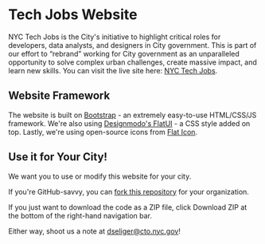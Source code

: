 # Tech Jobs Website
NYC Tech Jobs is the City's initiative to highlight critical roles for developers, data analysts, and designers in City government. This is part of our effort to “rebrand” working for City government as an unparalleled opportunity to solve complex urban challenges, create massive impact, and learn new skills. You can visit the live site here: [NYC Tech Jobs](http://www.nyc.gov/techjobs).

## Website Framework
The website is built on [Bootstrap](http://www.getbootstrap.com) - an extremely easy-to-use HTML/CSS/JS framework. We're also using [Designmodo's FlatUI](http://designmodo.github.io/Flat-UI/) - a CSS style added on top. Lastly, we're using open-source icons from [Flat Icon](http://www.flaticon.com).

## Use it for Your City!
We want you to use or modify this website for your city.

If you're GitHub-savvy, you can [fork this repository](https://help.github.com/articles/fork-a-repo/) for your organization.

If you just want to download the code as a ZIP file, click Download ZIP at the bottom of the right-hand navigation bar.

Either way, shoot us a note at dseliger@cto.nyc.gov!
